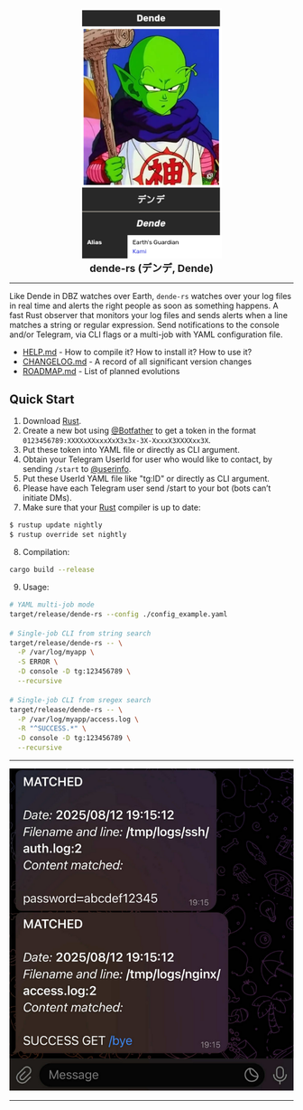 <p align="center">
    <picture>
        <img src="img/dende.png" alt="dende logo" width='250' />
    </picture>
    <br>
    <strong style="font-size: large;">dende-rs (デンデ, Dende)</strong>
</p>

<hr />

Like Dende in DBZ watches over Earth, `dende-rs` watches over your log files in real time and alerts the right people as soon as something happens. A fast Rust observer that monitors your log files and sends alerts when a line matches a string or regular expression. Send notifications to the console and/or Telegram, via CLI flags or a multi-job with YAML configuration file.

- [HELP.md](HELP.md) - How to compile it? How to install it? How to use it?
- [CHANGELOG.md](CHANGELOG.md) - A record of all significant version changes
- [ROADMAP.md](ROADMAP.md) - List of planned evolutions

## Quick Start

1. Download [Rust](https://www.rust-lang.org/tools/install).
2. Create a new bot using [@Botfather](https://core.telegram.org/bots/tutorial#obtain-your-bot-token) to get a token in the format `0123456789:XXXXxXXxxxXxX3x3x-3X-XxxxX3XXXXxx3X`.
3. Put these token into YAML file or directly as CLI argument.
4. Obtain your Telegram UserId for user who would like to contact, by sending `/start` to [@userinfo](https://telegram.me/userinfobot).
5. Put these UserId YAML file like "tg:ID" or directly as CLI argument.
6. Please have each Telegram user send /start to your bot (bots can’t initiate DMs).
7. Make sure that your [Rust](https://www.rust-lang.org/tools/install) compiler is up to date:

```bash
$ rustup update nightly
$ rustup override set nightly
```

8. Compilation:

```bash
cargo build --release
```

9. Usage:

```bash
# YAML multi-job mode
target/release/dende-rs --config ./config_example.yaml

# Single-job CLI from string search
target/release/dende-rs -- \
  -P /var/log/myapp \
  -S ERROR \
  -D console -D tg:123456789 \
  --recursive

# Single-job CLI from sregex search
target/release/dende-rs -- \
  -P /var/log/myapp/access.log \
  -R "^SUCCESS.*" \
  -D console -D tg:123456789 \
  --recursive
```

<hr />

<p align="center">
    <picture>
        <img src="img/telegram-example.png" alt="example telegram bot" />
    </picture>
    <br>
</p>

<hr />